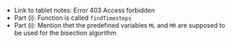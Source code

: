 - Link to tablet notes: Error 403 Access forbidden
- Part (i): Function is called `findTimesteps`
- Part (i): Mention thet the predefined variables `ML` and `MR` are supposed to be used for the bisection algorithm
